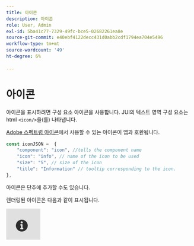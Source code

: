 ```yaml
---
title: 아이콘
description: 아이콘
role: User, Admin
exl-id: 5ba41c77-7329-49fc-bce5-02682261ea8e
source-git-commit: e40ebf4122decc431d0abb2cdf1794ea704e5496
workflow-type: tm+mt
source-wordcount: '49'
ht-degree: 6%

---
```


# 아이콘

아이콘을 표시하려면 구성 요소 아이콘을 사용합니다.
JUI의 텍스트 영역 구성 요소는 html `<icon/>`을(를) 나타냅니다.

[Adobe 스펙트럼 아이콘](https://spectrum.adobe.com/page/icons/)에서 사용할 수 있는 아이콘이 앱과 호환됩니다.

```js title="icon.js"
const iconJSON =  {
    "component": "icon", //tells the component name
    "icon": "info", // name of the icon to be used
    "size": "S", // size of the icon
    "title": "Information" // tooltip corresponding to the icon.
},
```

아이콘은 단추에 추가할 수도 있습니다.

렌더링된 아이콘은 다음과 같이 표시됩니다.

![아이콘](./imgs/info_icon.png "아이콘")
